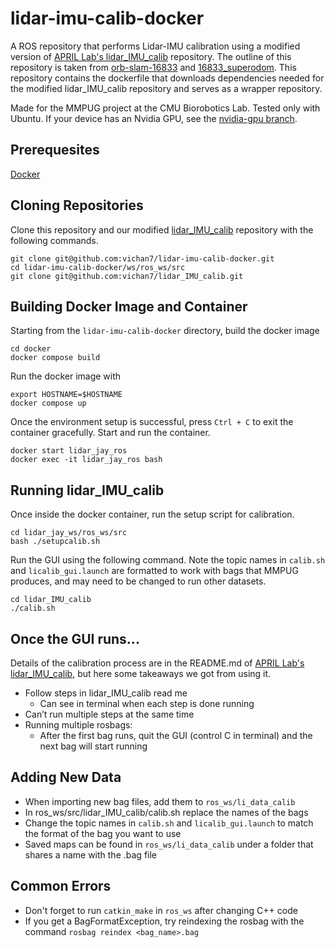 # lidar-imu-calib-docker
A ROS repository that performs Lidar-IMU calibration using a modified version of [APRIL Lab's lidar_IMU_calib](https://github.com/APRIL-ZJU/lidar_IMU_calib) repository. The outline of this repository is taken from [orb-slam-16833](https://github.com/Prassi07/orb-slam-16833) and [16833_superodom](https://github.com/JayMaier/16833_superodom/tree/vins-fusion). This repository contains the dockerfile that downloads dependencies needed for the modified lidar_IMU_calib repository and serves as a wrapper repository.

Made for the MMPUG project at the CMU Biorobotics Lab. Tested only with Ubuntu. If your device has an Nvidia GPU, see the [nvidia-gpu branch](https://github.com/vichan7/lidar-imu-calib-docker/tree/nvidia-gpu).

## Prerequesites 
[Docker](https://www.docker.com/)

## Cloning Repositories
Clone this repository and our modified [lidar_IMU_calib](https://github.com/vichan7/lidar_IMU_calib) repository with the following commands.
```
git clone git@github.com:vichan7/lidar-imu-calib-docker.git
cd lidar-imu-calib-docker/ws/ros_ws/src
git clone git@github.com:vichan7/lidar_IMU_calib.git
```

## Building Docker Image and Container
Starting from the `lidar-imu-calib-docker` directory, build the docker image
```
cd docker
docker compose build
```
Run the docker image with
```
export HOSTNAME=$HOSTNAME
docker compose up
```
Once the environment setup is successful, press `Ctrl + C` to exit the container gracefully. Start and run the container.
```
docker start lidar_jay_ros
docker exec -it lidar_jay_ros bash
```


## Running lidar_IMU_calib
Once inside the docker container, run the setup script for calibration.
```
cd lidar_jay_ws/ros_ws/src
bash ./setupcalib.sh
```
Run the GUI using the following command. Note the topic names in `calib.sh` and `licalib_gui.launch` are formatted to work with bags that MMPUG produces, and may need to be changed to run other datasets.
```
cd lidar_IMU_calib
./calib.sh
```


## Once the GUI runs...
Details of the calibration process are in the README.md of [APRIL Lab's lidar_IMU_calib](https://github.com/APRIL-ZJU/lidar_IMU_calib), but here some takeaways we got from using it.
* Follow steps in lidar_IMU_calib read me
  * Can see in terminal when each step is done running
* Can’t run multiple steps at the same time
* Running multiple rosbags:
  * After the first bag runs, quit the GUI (control C in terminal) and the next bag will start running 


## Adding New Data
* When importing new bag files, add them to `ros_ws/li_data_calib`
 * In ros_ws/src/lidar_IMU_calib/calib.sh replace the names of the bags
 * Change the topic names in `calib.sh` and `licalib_gui.launch` to match the format of the bag you want to use
* Saved maps can be found in `ros_ws/li_data_calib` under a folder that shares a name with the .bag file

## Common Errors
* Don't forget to run `catkin_make` in `ros_ws` after changing C++ code
* If you get a BagFormatException, try reindexing the rosbag with the command `rosbag reindex <bag_name>.bag`





